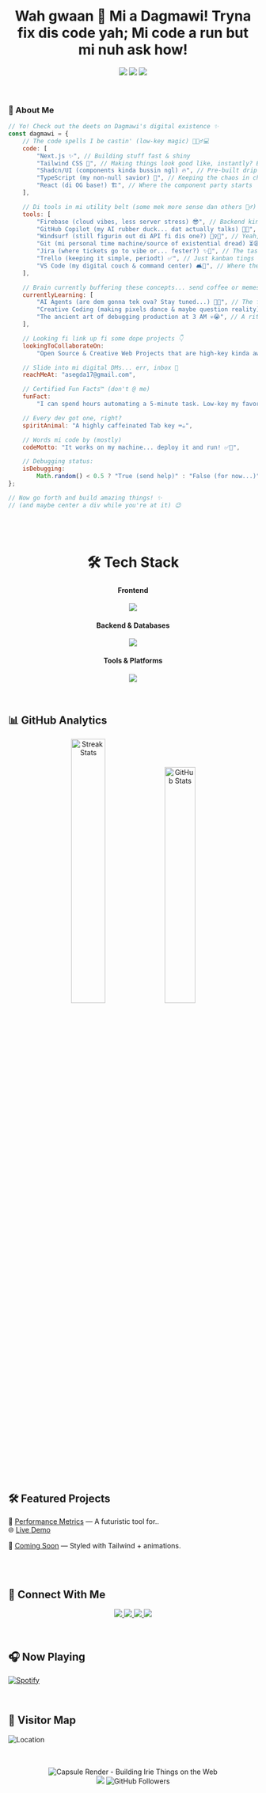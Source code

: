 <div align="center">
  <h1 color="#1AF7DC">Wah gwaan 👋 Mi a Dagmawi! Tryna fix dis code yah; Mi code a run but mi nuh ask how!</h1>
</div>

<!-- <h1 align="center">
  <img src="https://readme-typing-svg.demolab.com/?font=Orbitron&size=30&pause=1000&color=1AF7DC&center=true&vCenter=true&width=650&lines=Wah+gwaan+👋+Mi+a+Dagmawi!;Tryna+fix+dis+code+yah;Mi+code+a+run+but+mi+nuh+ask+how!;After+all+di+learnin;+mi+still+google+how+fi+center+a+div" alt="Typing SVG" />
</h1>
 -->

<div align="center">
  <img src="https://img.shields.io/badge/Code-Artistic-informational?style=for-the-badge&logo=codereview&color=1af7dc">
  <img src="https://img.shields.io/badge/Coffee-Fueled-9B59B6?style=for-the-badge&logo=buymeacoffee&logoColor=white">
  <img src="https://img.shields.io/badge/Brain-Never%20Sleeps-F1C40F?style=for-the-badge&logo=thinkpad">
</div>

<br>
<br>

### 🧠 About Me

```javascript
// Yo! Check out the deets on Dagmawi's digital existence ✨
const dagmawi = {
	// The code spells I be castin' (low-key magic) 🧙🏽‍♂️💻
	code: [
		"Next.js ✨", // Building stuff fast & shiny
		"Tailwind CSS 💨", // Making things look good like, instantly? Bet.
		"Shadcn/UI (components kinda bussin ngl) 🔥", // Pre-built drip
		"TypeScript (my non-null savior) 🙏", // Keeping the chaos in check
		"React (di OG base!) 🏗️", // Where the component party starts
	],

	// Di tools in mi utility belt (some mek more sense dan others 🤷‍♂️)
	tools: [
		"Firebase (cloud vibes, less server stress) 😎", // Backend kinda easy mode
		"GitHub Copilot (my AI rubber duck... dat actually talks) 🤖🦆", // Pair programming level up
		"Windsurf (still figurin out di API fi dis one?) 🏄‍♀️🤔", // Yeah, how dis get in di stack?
		"Git (mi personal time machine/source of existential dread) ⏳😩", // Commit, push, pray
		"Jira (where tickets go to vibe or... fester?) ✨🎫", // The task graveyard?
		"Trello (keeping it simple, periodt) ✅", // Just kanban tings
		"VS Code (my digital couch & command center) 🛋️🚀", // Where the actual work work happens
	],

	// Brain currently buffering these concepts... send coffee or memes
	currentlyLearning: [
		"AI Agents (are dem gonna tek ova? Stay tuned...) 🤖👀", // The future is confusingly lit
		"Creative Coding (making pixels dance & maybe question reality) 🎨✨", // Art + Code =🤯
		"The ancient art of debugging production at 3 AM 💀😭", // A rite of passage
	],

	// Looking fi link up fi some dope projects 👇
	lookingToCollaborateOn:
		"Open Source & Creative Web Projects that are high-key kinda awesome 😎",

	// Slide into mi digital DMs... err, inbox 📧
	reachMeAt: "asegda17@gmail.com",

	// Certified Fun Facts™️ (don't @ me)
	funFact:
		"I can spend hours automating a 5-minute task. Low-key my favorite pastime. 😂💯",

	// Every dev got one, right?
	spiritAnimal: "A highly caffeinated Tab key ⌨️☕️",

	// Words mi code by (mostly)
	codeMotto: "It works on my machine... deploy it and run! ✅🚀",

	// Debugging status:
	isDebugging:
		Math.random() < 0.5 ? "True (send help)" : "False (for now...)", // A philosophical state
};

// Now go forth and build amazing things! ✨
// (and maybe center a div while you're at it) 😉
```

<br>
<br>

<div align="center">
  <h1>🛠️ Tech Stack</h1>
  
  <h4>Frontend</h4>
  <img src="https://skillicons.dev/icons?i=html,css,sass,tailwind,js,ts,react,nextjs,redux&theme=dark" />
  
  <h4>Backend & Databases</h4>
  <img src="https://skillicons.dev/icons?i=nodejs,express,mongodb,firebase,prisma,jest&theme=dark" />
  
  <h4>Tools & Platforms</h4>
  <img src="https://skillicons.dev/icons?i=git,gitlab,vscode,figma,obsidian,notion,linux,windows,md&theme=dark" />
</div>

<br>
<br>

## 📊 GitHub Analytics

<p align="center">
  <img src="https://github-readme-streak-stats.herokuapp.com?user=DMawi17&theme=tokyonight&hide_border=true" alt="Streak Stats" style="width: 37%;" />
  <img src="https://github-readme-stats.vercel.app/api?username=DMawi17&show_icons=true&theme=tokyonight&hide_border=true" alt="GitHub Stats" style="width: 35%;" />
</p>

<br>
<br>


## 🛠 Featured Projects

🚀 [Performance Metrics](https://github.com/DMawi17/project1) — A futuristic tool for..  
🌐 [Live Demo](https://project1.live.app) 

🧩 [Coming Soon](https://github.com/DMawi17/ui-kit) — Styled with Tailwind + animations.  

<br>
<br>

## 📡 Connect With Me

<div align="center">
  <a href="https://linkedin.com/in/dmawi17">
    <img src="https://img.shields.io/badge/-LinkedIn-0A66C2?style=for-the-badge&logo=linkedin&logoColor=white" />
  </a>
  <a href="https://twitter.com/dmawi17">
    <img src="https://img.shields.io/badge/-Twitter-1DA1F2?style=for-the-badge&logo=twitter&logoColor=white" />
  </a>
  <a href="https://dm-portfolio-v2.netlify.app">
    <img src="https://img.shields.io/badge/-Portfolio-00F0FF?style=for-the-badge&logo=vercel&logoColor=white" />
  </a>
  <a href="mailto:asegda17@gmail.com">
    <img src="https://img.shields.io/badge/-Email-EA4335?style=for-the-badge&logo=gmail&logoColor=white" />
  </a>
</div>

<br>
<br>

## 🎧 Now Playing

[![Spotify](https://img.shields.io/badge/Spotify-Listening%20to%20Music-1DB954?style=for-the-badge&logo=spotify&logoColor=white)](https://open.spotify.com/user/your-spotify-username)

<br>

## 🌠 Visitor Map

![Location](https://img.shields.io/badge/Location-Addis_Ababa,_Ethiopia-00F0FF?style=for-the-badge&logo=mapbox&logoColor=white)

<br>
<br>

<div align="center">
  <img src="https://capsule-render.vercel.app/api?type=waving&color=00F0FF&height=120&section=footer&text=Buildin'+irie+tings+pon+di+web!+😎🌐&fontSize=30&fontColor=0ff" alt="Capsule Render - Building Irie Things on the Web" />
</div>

<!-- Dynamic Counter -->
<div align="center">
  <img src="https://komarev.com/ghpvc/?username=DMawi17&label=Stellar+Visitors&color=00F0FF&style=flat" />
  <img src="https://img.shields.io/github/followers/DMawi17?label=Followers&style=social" alt="GitHub Followers">
</div>
